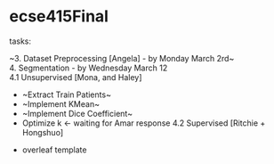 # ecse415Final

tasks:<br />

~3. Dataset Preprocessing [Angela] - by Monday March 2rd~<br />
4. Segmentation - by Wednesday March 12<br />
4.1 Unsupervised [Mona, and Haley]<br />
* ~Extract Train Patients~
* ~Implement KMean~
* ~Implement Dice Coefficient~
* Optimize k <- waiting for Amar response
4.2 Supervised [Ritchie + Hongshuo]<br />

- overleaf template<br />

  
